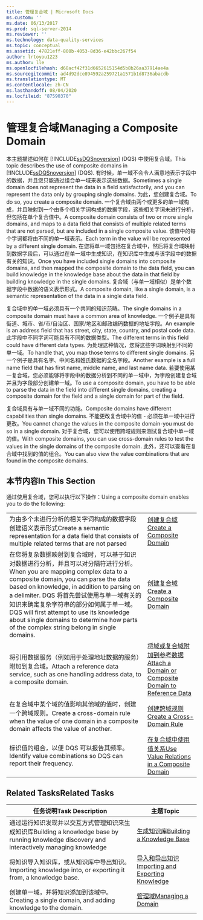 ```yaml
---
title: 管理复合域 | Microsoft Docs
ms.custom: ''
ms.date: 06/13/2017
ms.prod: sql-server-2014
ms.reviewer: ''
ms.technology: data-quality-services
ms.topic: conceptual
ms.assetid: 47821eff-800b-4053-8d36-e42bbc267f54
author: lrtoyou1223
ms.author: lle
ms.openlocfilehash: d68acf42f31d6652615154d5b8b26aa37914ae4a
ms.sourcegitcommit: ad4d92dce894592a259721a1571b1d8736abacdb
ms.translationtype: MT
ms.contentlocale: zh-CN
ms.lasthandoff: 08/04/2020
ms.locfileid: "87590370"
---
```

# <a name="managing-a-composite-domain"></a><span data-ttu-id="8dd11-102">管理复合域</span><span class="sxs-lookup"><span data-stu-id="8dd11-102">Managing a Composite Domain</span></span>
  <span data-ttu-id="8dd11-103">本主题描述如何在 [!INCLUDE[ssDQSnoversion](../includes/ssdqsnoversion-md.md)] (DQS) 中使用复合域。</span><span class="sxs-lookup"><span data-stu-id="8dd11-103">This topic describes the use of composite domains in [!INCLUDE[ssDQSnoversion](../includes/ssdqsnoversion-md.md)] (DQS).</span></span> <span data-ttu-id="8dd11-104">有时候，单一域不会令人满意地表示字段中的数据，并且您只能通过组合单一域来表示这些数据。</span><span class="sxs-lookup"><span data-stu-id="8dd11-104">Sometimes a single domain does not represent the data in a field satisfactorily, and you can represent the data only by grouping single domains.</span></span> <span data-ttu-id="8dd11-105">为此，您创建复合域。</span><span class="sxs-lookup"><span data-stu-id="8dd11-105">To do so, you create a composite domain.</span></span> <span data-ttu-id="8dd11-106">一个复合域由两个或更多的单一域构成，并且映射到一个由多个相关字词构成的数据字段，这些相关字词未进行分析，但包括在单个复合值中。</span><span class="sxs-lookup"><span data-stu-id="8dd11-106">A composite domain consists of two or more single domains, and maps to a data field that consists of multiple related terms that are not parsed, but are included in a single composite value.</span></span> <span data-ttu-id="8dd11-107">该值中的每个字词都将由不同的单一域表示。</span><span class="sxs-lookup"><span data-stu-id="8dd11-107">Each term in the value will be represented by a different single domain.</span></span> <span data-ttu-id="8dd11-108">在您将单一域包括在复合域中，然后将复合域映射到数据字段后，可以通过在单一域中生成知识，在知识库中生成与该字段中的数据有关的知识。</span><span class="sxs-lookup"><span data-stu-id="8dd11-108">Once you have included single domains into composite domains, and then mapped the composite domain to the data field, you can build knowledge in the knowledge base about the data in that field by building knowledge in the single domains.</span></span> <span data-ttu-id="8dd11-109">复合域（与单一域相似）是单个数据字段中数据的语义表示形式。</span><span class="sxs-lookup"><span data-stu-id="8dd11-109">A composite domain, like a single domain, is a semantic representation of the data in a single data field.</span></span>  
  
 <span data-ttu-id="8dd11-110">复合域中的单一域必须具有一个共同的知识范畴。</span><span class="sxs-lookup"><span data-stu-id="8dd11-110">The single domains in a composite domain must have a common area of knowledge.</span></span> <span data-ttu-id="8dd11-111">一个例子是具有街道、城市、省/市/自治区、国家/地区和邮政编码数据的地址字段。</span><span class="sxs-lookup"><span data-stu-id="8dd11-111">An example is an address field that has street, city, state, country, and postal code data.</span></span> <span data-ttu-id="8dd11-112">此字段中不同字词可能具有不同的数据类型。</span><span class="sxs-lookup"><span data-stu-id="8dd11-112">The different terms in this field could have different data types.</span></span> <span data-ttu-id="8dd11-113">为处理这种情况，您将这些字词映射到不同的单一域。</span><span class="sxs-lookup"><span data-stu-id="8dd11-113">To handle that, you map those terms to different single domains.</span></span> <span data-ttu-id="8dd11-114">另一个例子是具有名字、中间名和姓氏数据的全名字段。</span><span class="sxs-lookup"><span data-stu-id="8dd11-114">Another example is a full name field that has first name, middle name, and last name data.</span></span> <span data-ttu-id="8dd11-115">若要使用某一复合域，您必须能够将字段中的数据分析到不同的单一域中，为字段创建复合域并且为字段部分创建单一域。</span><span class="sxs-lookup"><span data-stu-id="8dd11-115">To use a composite domain, you have to be able to parse the data in the field into different single domains, creating a composite domain for the field and a single domain for part of the field.</span></span>  
  
 <span data-ttu-id="8dd11-116">复合域具有与单一域不同的功能。</span><span class="sxs-lookup"><span data-stu-id="8dd11-116">Composite domains have different capabilities than single domains.</span></span> <span data-ttu-id="8dd11-117">不能更改复合域中的值 - 必须在单一域中进行更改。</span><span class="sxs-lookup"><span data-stu-id="8dd11-117">You cannot change the values in the composite domain-you must do so in a single domain.</span></span> <span data-ttu-id="8dd11-118">对于复合域，您可以使用跨域规则来测试复合域中单一域的值。</span><span class="sxs-lookup"><span data-stu-id="8dd11-118">With composite domains, you can use cross-domain rules to test the values in the single domains of the composite domain.</span></span> <span data-ttu-id="8dd11-119">此外，还可以查看在复合域中找到的值的组合。</span><span class="sxs-lookup"><span data-stu-id="8dd11-119">You can also view the value combinations that are found in the composite domains.</span></span>  
  
## <a name="in-this-section"></a><span data-ttu-id="8dd11-120">本节内容</span><span class="sxs-lookup"><span data-stu-id="8dd11-120">In This Section</span></span>  
 <span data-ttu-id="8dd11-121">通过使用复合域，您可以执行以下操作：</span><span class="sxs-lookup"><span data-stu-id="8dd11-121">Using a composite domain enables you to do the following:</span></span>  
  
|||  
|-|-|  
|<span data-ttu-id="8dd11-122">为由多个未进行分析的相关字词构成的数据字段创建语义表示形式</span><span class="sxs-lookup"><span data-stu-id="8dd11-122">Create a semantic representation for a data field that consists of multiple related terms that are not parsed</span></span>|[<span data-ttu-id="8dd11-123">创建复合域</span><span class="sxs-lookup"><span data-stu-id="8dd11-123">Create a Composite Domain</span></span>](../../2014/data-quality-services/create-a-composite-domain.md)|  
|<span data-ttu-id="8dd11-124">在您将复杂数据映射到复合域时，可以基于知识对数据进行分析，并且可以对分隔符进行分析。</span><span class="sxs-lookup"><span data-stu-id="8dd11-124">When you are mapping complex data to a composite domain, you can parse the data based on knowledge, in addition to parsing on a delimiter.</span></span> <span data-ttu-id="8dd11-125">DQS 将首先尝试使用与单一域有关的知识来确定复杂字符串的部分如何属于单一域。</span><span class="sxs-lookup"><span data-stu-id="8dd11-125">DQS will first attempt to use its knowledge about single domains to determine how parts of the complex string belong in single domains.</span></span>|[<span data-ttu-id="8dd11-126">创建复合域</span><span class="sxs-lookup"><span data-stu-id="8dd11-126">Create a Composite Domain</span></span>](../../2014/data-quality-services/create-a-composite-domain.md)|  
|<span data-ttu-id="8dd11-127">将引用数据服务（例如用于处理地址数据的服务）附加到复合域。</span><span class="sxs-lookup"><span data-stu-id="8dd11-127">Attach a reference data service, such as one handling address data, to a composite domain.</span></span>|[<span data-ttu-id="8dd11-128">将域或复合域附加到参考数据</span><span class="sxs-lookup"><span data-stu-id="8dd11-128">Attach a Domain or Composite Domain to Reference Data</span></span>](../../2014/data-quality-services/attach-a-domain-or-composite-domain-to-reference-data.md)|  
|<span data-ttu-id="8dd11-129">在复合域中某个域的值影响其他域的值时，创建一个跨域规则。</span><span class="sxs-lookup"><span data-stu-id="8dd11-129">Create a cross-domain rule when the value of one domain in a composite domain affects the value of another.</span></span>|[<span data-ttu-id="8dd11-130">创建跨域规则</span><span class="sxs-lookup"><span data-stu-id="8dd11-130">Create a Cross-Domain Rule</span></span>](../../2014/data-quality-services/create-a-cross-domain-rule.md)|  
|<span data-ttu-id="8dd11-131">标识值的组合，以便 DQS 可以报告其频率。</span><span class="sxs-lookup"><span data-stu-id="8dd11-131">Identify value combinations so DQS can report their frequency.</span></span>|[<span data-ttu-id="8dd11-132">在复合域中使用值关系</span><span class="sxs-lookup"><span data-stu-id="8dd11-132">Use Value Relations in a Composite Domain</span></span>](../../2014/data-quality-services/use-value-relations-in-a-composite-domain.md)|  
  
## <a name="related-tasks"></a><span data-ttu-id="8dd11-133">Related Tasks</span><span class="sxs-lookup"><span data-stu-id="8dd11-133">Related Tasks</span></span>  
  
|<span data-ttu-id="8dd11-134">任务说明</span><span class="sxs-lookup"><span data-stu-id="8dd11-134">Task Description</span></span>|<span data-ttu-id="8dd11-135">主题</span><span class="sxs-lookup"><span data-stu-id="8dd11-135">Topic</span></span>|  
|----------------------|-----------|  
|<span data-ttu-id="8dd11-136">通过运行知识发现并以交互方式管理知识来生成知识库</span><span class="sxs-lookup"><span data-stu-id="8dd11-136">Building a knowledge base by running knowledge discovery and interactively managing knowledge</span></span>|[<span data-ttu-id="8dd11-137">生成知识库</span><span class="sxs-lookup"><span data-stu-id="8dd11-137">Building a Knowledge Base</span></span>](../../2014/data-quality-services/building-a-knowledge-base.md)|  
|<span data-ttu-id="8dd11-138">将知识导入知识库，或从知识库中导出知识。</span><span class="sxs-lookup"><span data-stu-id="8dd11-138">Importing knowledge into, or exporting it from, a knowledge base.</span></span>|[<span data-ttu-id="8dd11-139">导入和导出知识</span><span class="sxs-lookup"><span data-stu-id="8dd11-139">Importing and Exporting Knowledge</span></span>](../../2014/data-quality-services/importing-and-exporting-knowledge.md)|  
|<span data-ttu-id="8dd11-140">创建单一域，并将知识添加到该域中。</span><span class="sxs-lookup"><span data-stu-id="8dd11-140">Creating a single domain, and adding knowledge to the domain.</span></span>|[<span data-ttu-id="8dd11-141">管理域</span><span class="sxs-lookup"><span data-stu-id="8dd11-141">Managing a Domain</span></span>](../../2014/data-quality-services/managing-a-domain.md)|  
  
  
